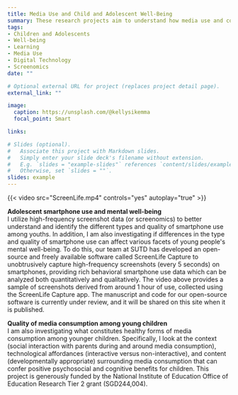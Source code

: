 ```yaml
---
title: Media Use and Child and Adolescent Well-Being
summary: These research projects aim to understand how media use and consumption affect children and adolescents' health and well-being.
tags:
- Children and Adolescents
- Well-being
- Learning
- Media Use
- Digital Technology
- Screenomics
date: ""

# Optional external URL for project (replaces project detail page).
external_link: ""

image:
  caption: https://unsplash.com/@kellysikemma
  focal_point: Smart

links:

# Slides (optional).
#   Associate this project with Markdown slides.
#   Simply enter your slide deck's filename without extension.
#   E.g. `slides = "example-slides"` references `content/slides/example-slides.md`.
#   Otherwise, set `slides = ""`.
slides: example
---
```


{{< video src="ScreenLife.mp4" controls="yes" autoplay="true" >}}

**Adolescent smartphone use and mental well-being** <br/>
I utilize high-frequency screenshot data (or screenomics) to better understand and identify the different types and quality of smartphone use among youths. In addition, I am also investigating if differences in the type and quality of smartphone use can affect various facets of young people's mental well-being. To do this, our team at SUTD has developed an open-source and freely available software called ScreenLife Capture to unobtrusively capture high-frequency screenshots (every 5 seconds) on smartphones, providing rich behavioral smartphone use data which can be analyzed both quantitatively and qualitatively. The video above provides a sample of screenshots derived from around 1 hour of use, collected using the ScreenLife Capture app. The manuscript and code for our open-source software is currently under review, and it will be shared on this site when it is published.

**Quality of media consumption among young children** <br/>
I am also investigating what constitutes healthy forms of media consumption among younger children. Specifically, I look at the context (social interaction with parents during and around media consumption), technological affordances (interactive versus non-interactive), and content (developmentally appropriate) surrounding media consumption that can confer positive psychosocial and cognitive benefits for children. This project is generously funded by the National Institute of Education Office of Education Research Tier 2 grant (SGD244,004). 
